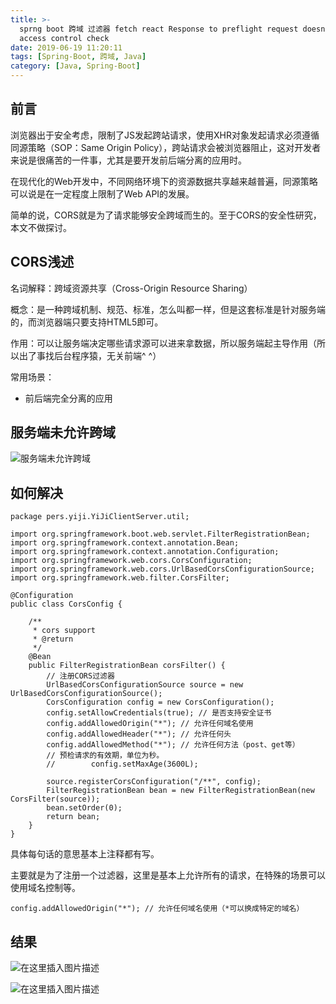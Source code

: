 ```yaml
---
title: >-
  sprng boot 跨域 过滤器 fetch react Response to preflight request doesn't pass
  access control check
date: 2019-06-19 11:20:11
tags: [Spring-Boot, 跨域, Java]
category: [Java, Spring-Boot]
---
```


## 前言
浏览器出于安全考虑，限制了JS发起跨站请求，使用XHR对象发起请求必须遵循同源策略（SOP：Same Origin Policy），跨站请求会被浏览器阻止，这对开发者来说是很痛苦的一件事，尤其是要开发前后端分离的应用时。

在现代化的Web开发中，不同网络环境下的资源数据共享越来越普遍，同源策略可以说是在一定程度上限制了Web API的发展。

简单的说，CORS就是为了请求能够安全跨域而生的。至于CORS的安全性研究，本文不做探讨。


## CORS浅述
名词解释：跨域资源共享（Cross-Origin Resource Sharing）

概念：是一种跨域机制、规范、标准，怎么叫都一样，但是这套标准是针对服务端的，而浏览器端只要支持HTML5即可。

作用：可以让服务端决定哪些请求源可以进来拿数据，所以服务端起主导作用（所以出了事找后台程序猿，无关前端^ ^）

常用场景：

 - 前后端完全分离的应用

## 服务端未允许跨域

![服务端未允许跨域](http://i2.tiimg.com/691643/ac5cfe3b8bd7be4c.png)

## 如何解决

```
package pers.yiji.YiJiClientServer.util;

import org.springframework.boot.web.servlet.FilterRegistrationBean;
import org.springframework.context.annotation.Bean;
import org.springframework.context.annotation.Configuration;
import org.springframework.web.cors.CorsConfiguration;
import org.springframework.web.cors.UrlBasedCorsConfigurationSource;
import org.springframework.web.filter.CorsFilter;

@Configuration
public class CorsConfig {

    /**
     * cors support
     * @return
     */
    @Bean
    public FilterRegistrationBean corsFilter() {
        // 注册CORS过滤器
        UrlBasedCorsConfigurationSource source = new UrlBasedCorsConfigurationSource();
        CorsConfiguration config = new CorsConfiguration();
        config.setAllowCredentials(true); // 是否支持安全证书
        config.addAllowedOrigin("*"); // 允许任何域名使用
        config.addAllowedHeader("*"); // 允许任何头
        config.addAllowedMethod("*"); // 允许任何方法（post、get等）
        // 预检请求的有效期，单位为秒。
        //        config.setMaxAge(3600L);

        source.registerCorsConfiguration("/**", config);
        FilterRegistrationBean bean = new FilterRegistrationBean(new CorsFilter(source));
        bean.setOrder(0);
        return bean;
    }
}
```

具体每句话的意思基本上注释都有写。

主要就是为了注册一个过滤器，这里是基本上允许所有的请求，在特殊的场景可以使用域名控制等。

```
config.addAllowedOrigin("*"); // 允许任何域名使用（*可以换成特定的域名）
```


## 结果
![在这里插入图片描述](http://i2.tiimg.com/691643/ebf3d78754466b2c.png)

![在这里插入图片描述](http://i2.tiimg.com/691643/f9ca285536bad55e.png)
